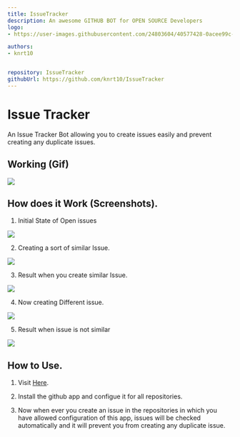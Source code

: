 ```yaml
---
title: IssueTracker
description: An awesome GITHUB BOT for OPEN SOURCE Developers
logo:
- https://user-images.githubusercontent.com/24803604/40577428-0acee99c-6123-11e8-92cc-8e8efcbcfae8.jpg

authors:
- knrt10


repository: IssueTracker
githubUrl: https://github.com/knrt10/IssueTracker
---
```

# Issue Tracker

An Issue Tracker Bot allowing you to create issues easily and prevent creating any duplicate issues.

## Working (Gif)

<img src="http://res.cloudinary.com/dsyvg5xwi/image/upload/v1518845574/Peek_2018-02-17_11-01_tywloy.gif" class="img-fluid"/>

## How does it Work (Screenshots).

1. Initial State of Open issues

<img src="http://res.cloudinary.com/dsyvg5xwi/image/upload/v1518843898/Initialissues_icculu.png" class="img-fluid"/>

2. Creating a sort of similar Issue.

<img src="http://res.cloudinary.com/dsyvg5xwi/image/upload/v1518844155/issuesimlar_kmxkgn.png" class="img-fluid"/>

3. Result when you create similar Issue.

<img src="http://res.cloudinary.com/dsyvg5xwi/image/upload/v1518844224/issuesimalrresult_ib6vwi.png" class="img-fluid"/>

4. Now creating Different issue.

<img src="http://res.cloudinary.com/dsyvg5xwi/image/upload/v1518844231/issuenotsim_rcaens.png" class="img-fluid"/>

5. Result when issue is not similar

<img src="http://res.cloudinary.com/dsyvg5xwi/image/upload/v1518844237/issuenotsimres_wj4frd.png" class="img-fluid"/>

## How to Use.

1. Visit <a href="https://github.com/apps/issuetrack">Here</a>.

2. Install the github app and configue it for all repositories.

3. Now when ever you create an issue in the repositories in which you have allowed configuration of this app, issues will be checked automatically and it will prevent you from creating any duplicate issue.
